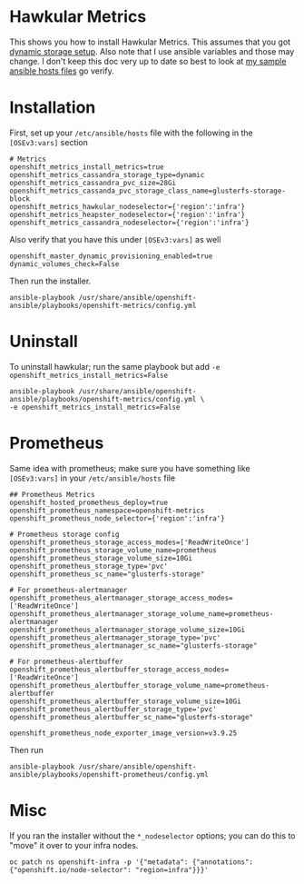 # Hawkular Metrics

This shows you how to install Hawkular Metrics. This assumes that you got [dynamic storage setup](../cns). Also note that I use ansible variables and those may change. I don't keep this doc very up to date so best to look at [my sample ansible hosts files](../ansible_hostfiles) go verify.

# Installation

First, set up your `/etc/ansible/hosts` file with the following in the `[OSEv3:vars]` section

```
# Metrics
openshift_metrics_install_metrics=true
openshift_metrics_cassandra_storage_type=dynamic
openshift_metrics_cassandra_pvc_size=28Gi
openshift_metrics_cassanda_pvc_storage_class_name=glusterfs-storage-block
openshift_metrics_hawkular_nodeselector={'region':'infra'}
openshift_metrics_heapster_nodeselector={'region':'infra'}
openshift_metrics_cassandra_nodeselector={'region':'infra'}
```

Also verify that you have this under `[OSEv3:vars]` as well

```
openshift_master_dynamic_provisioning_enabled=true
dynamic_volumes_check=False
```

Then run the installer.

```
ansible-playbook /usr/share/ansible/openshift-ansible/playbooks/openshift-metrics/config.yml
```

# Uninstall

To uninstall hawkular; run the same playbook but add `-e openshift_metrics_install_metrics=False`

```
ansible-playbook /usr/share/ansible/openshift-ansible/playbooks/openshift-metrics/config.yml \
-e openshift_metrics_install_metrics=False
```

# Prometheus

Same idea with prometheus; make sure you have something like `[OSEv3:vars]` in your `/etc/ansible/hosts` file

```
## Prometheus Metrics
openshift_hosted_prometheus_deploy=true
openshift_prometheus_namespace=openshift-metrics
openshift_prometheus_node_selector={'region':'infra'}

# Prometheus storage config
openshift_prometheus_storage_access_modes=['ReadWriteOnce']
openshift_prometheus_storage_volume_name=prometheus
openshift_prometheus_storage_volume_size=10Gi
openshift_prometheus_storage_type='pvc'
openshift_prometheus_sc_name="glusterfs-storage"

# For prometheus-alertmanager
openshift_prometheus_alertmanager_storage_access_modes=['ReadWriteOnce']
openshift_prometheus_alertmanager_storage_volume_name=prometheus-alertmanager
openshift_prometheus_alertmanager_storage_volume_size=10Gi
openshift_prometheus_alertmanager_storage_type='pvc'
openshift_prometheus_alertmanager_sc_name="glusterfs-storage"

# For prometheus-alertbuffer
openshift_prometheus_alertbuffer_storage_access_modes=['ReadWriteOnce']
openshift_prometheus_alertbuffer_storage_volume_name=prometheus-alertbuffer
openshift_prometheus_alertbuffer_storage_volume_size=10Gi
openshift_prometheus_alertbuffer_storage_type='pvc'
openshift_prometheus_alertbuffer_sc_name="glusterfs-storage"

openshift_prometheus_node_exporter_image_version=v3.9.25
```

Then run

```
ansible-playbook /usr/share/ansible/openshift-ansible/playbooks/openshift-prometheus/config.yml
```

# Misc

If you ran the installer without the `*_nodeselector` options; you can do this to "move" it over to your infra nodes.

```
oc patch ns openshift-infra -p '{"metadata": {"annotations": {"openshift.io/node-selector": "region=infra"}}}'
```
